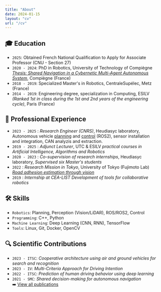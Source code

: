 ```yaml
---
title: "About"
date: 2024-01-15
layout: "cv"
url: "/cv"
---
```


## <span class="emoji">🎓</span> Education  
- `2025`: Obtained French National Qualification to Apply for Associate Professor (CNU - Section 27)
- `2020 - 2024`: PhD in Robotics, University of Technology of Compiègne *[Thesis: Shared Navigation in a Cybernetic Multi-Agent Autonomous System](/articles/article_thesis/)*, Compiègne (France)
- `2018 - 2019`: Specialized Master's in Robotics, CentraleSupélec, Metz (France) 
- `2014 - 2019`: Engineering degree, specialization in Computing, ESILV *(Ranked 1st in class during the 1st and 2nd years of the engineering cycle)*, Paris (France)  

## <span class="emoji">💼</span> Professional Experience  
- `2023 - 2025` : *Research Engineer (CNRS)*, Heudiasyc laboratory, Autonomous vehicle [planning](/projects/project_autosys_local-planning/) and [control](/projects/project_autosys_control/) (ROS2), sensor installation and integration, CAN analyzis and extraction.
- `2019 - 2025` : *Adjunct Lecturer*, UTC & ESILV *practical courses in Artificial Intelligence, Algorithms and Robotics*  
- `2020 - 2023` : *Co-supervision of research internships*, Heudiasyc laboratory, *Supervised six Master's students*  
- `2022` : *Research Mission in Tokyo*, University of Tokyo (Fujimoto Lab)  *[Road adhesion estimation through vision](/projects/project_friction-detection/)*  
- `2019` : *Internship at CEA-LIST*  *Development of tools for collaborative robotics*  

##  <span class="emoji">🛠️</span> Skills  
- `Robotics`: Planning, Perception (Vision/LiDAR), ROS/ROS2, Control
- `Programming`: C++, Python  
- `Machine Learning`: Deep Learning (CNN, RNN), TensorFlow  
- `Tools`: Linux, Git, Docker, OpenCV  

## <span class="emoji">🔍</span> Scientific Contributions  
- `2023 - ITSC`: *Cooperative architecture using air and ground vehicles for search and recognition*  
- `2023 - IV`: *Multi-Criteria Approach for Driving Intention*  
- `2022 - ITSC`: *Prediction of human driving behavior using deep learning*  
- `2021 - SMC`: *Shared decision-making for autonomous navigation*  
➡️ [View all publications](../articles/)  
